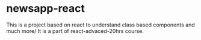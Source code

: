 # newsapp-react
This is a project based on react to understand class based components and much more/ It is a part of react-advaced-20hrs course.
